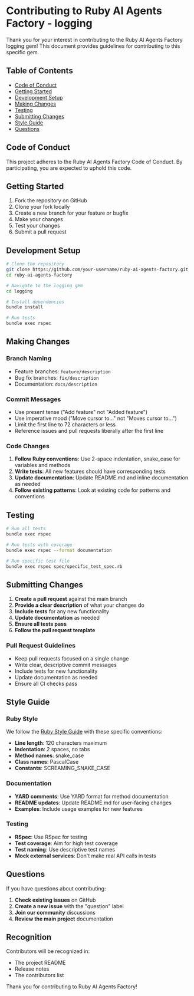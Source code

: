 # Contributing to Ruby AI Agents Factory - logging

Thank you for your interest in contributing to the Ruby AI Agents Factory logging gem\! This document provides guidelines for contributing to this specific gem.

## Table of Contents

- [Code of Conduct](#code-of-conduct)
- [Getting Started](#getting-started)
- [Development Setup](#development-setup)
- [Making Changes](#making-changes)
- [Testing](#testing)
- [Submitting Changes](#submitting-changes)
- [Style Guide](#style-guide)
- [Questions](#questions)

## Code of Conduct

This project adheres to the Ruby AI Agents Factory Code of Conduct. By participating, you are expected to uphold this code.

## Getting Started

1. Fork the repository on GitHub
2. Clone your fork locally
3. Create a new branch for your feature or bugfix
4. Make your changes
5. Test your changes
6. Submit a pull request

## Development Setup

```bash
# Clone the repository
git clone https://github.com/your-username/ruby-ai-agents-factory.git
cd ruby-ai-agents-factory

# Navigate to the logging gem
cd logging

# Install dependencies
bundle install

# Run tests
bundle exec rspec
```

## Making Changes

### Branch Naming

- Feature branches: `feature/description`
- Bug fix branches: `fix/description`
- Documentation: `docs/description`

### Commit Messages

- Use present tense ("Add feature" not "Added feature")
- Use imperative mood ("Move cursor to..." not "Moves cursor to...")
- Limit the first line to 72 characters or less
- Reference issues and pull requests liberally after the first line

### Code Changes

1. **Follow Ruby conventions**: Use 2-space indentation, snake_case for variables and methods
2. **Write tests**: All new features should have corresponding tests
3. **Update documentation**: Update README.md and inline documentation as needed
4. **Follow existing patterns**: Look at existing code for patterns and conventions

## Testing

```bash
# Run all tests
bundle exec rspec

# Run tests with coverage
bundle exec rspec --format documentation

# Run specific test file
bundle exec rspec spec/specific_test_spec.rb
```

## Submitting Changes

1. **Create a pull request** against the main branch
2. **Provide a clear description** of what your changes do
3. **Include tests** for any new functionality
4. **Update documentation** as needed
5. **Ensure all tests pass**
6. **Follow the pull request template**

### Pull Request Guidelines

- Keep pull requests focused on a single change
- Write clear, descriptive commit messages
- Include tests for new functionality
- Update documentation as needed
- Ensure all CI checks pass

## Style Guide

### Ruby Style

We follow the [Ruby Style Guide](https://rubystyle.guide/) with these specific conventions:

- **Line length**: 120 characters maximum
- **Indentation**: 2 spaces, no tabs
- **Method names**: snake_case
- **Class names**: PascalCase
- **Constants**: SCREAMING_SNAKE_CASE

### Documentation

- **YARD comments**: Use YARD format for method documentation
- **README updates**: Update README.md for user-facing changes
- **Examples**: Include usage examples for new features

### Testing

- **RSpec**: Use RSpec for testing
- **Test coverage**: Aim for high test coverage
- **Test naming**: Use descriptive test names
- **Mock external services**: Don't make real API calls in tests

## Questions

If you have questions about contributing:

1. **Check existing issues** on GitHub
2. **Create a new issue** with the "question" label
3. **Join our community** discussions
4. **Review the main project** documentation

## Recognition

Contributors will be recognized in:
- The project README
- Release notes
- The contributors list

Thank you for contributing to Ruby AI Agents Factory\!

